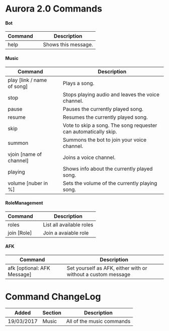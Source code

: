 
# Aurora 2.0 Commands

#### Bot
|Command                    |       |Description                                                      |
|---------------------------|-------|-----------------------------------------------------------------|
|help                       |       |Shows this message.                                              |
#### Music
|Command                    |       |Description                                                      |
|---------------------------|-------|-----------------------------------------------------------------|
|play [link / name of song] |       | Plays a song.                                                   |
|stop                       |       |Stops playing audio and leaves the voice channel.                |
|pause                      |       |Pauses the currently played song.                                |
|resume                     |       |Resumes the currently played song.                               |
|skip                       |       |Vote to skip a song. The song requester can automatically skip.  |
|summon                     |       |Summons the bot to join your voice channel.                      |
|vjoin [name of channel]    |       |Joins a voice channel.                                           |
|playing                    |       |Shows info about the currently played song.                      |
|volume [nuber in %]        |       |Sets the volume of the currently playing song.                   |
#### RoleManagement
|Command                    |       |Description                                                      |
|---------------------------|-------|-----------------------------------------------------------------|
|roles                      |       |List all available roles                                         |
|join [Role]                |       |Join a avaiable role                                             |
#### AFK
|Command                    |       |Description                                                      |
|---------------------------|-------|-----------------------------------------------------------------|
|afk [optional: AFK Message]|       |     Set yourself as AFK, either with or without a custom message|

# Command ChangeLog
|Added      |Section|Description              |
|-----------|-------|-------------------------|
|19/03/2017 |Music  |All of the music commands|


```python

```
